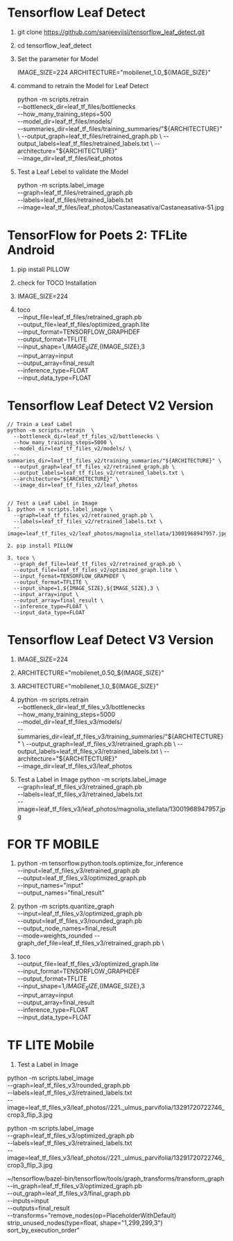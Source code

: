 # Tensorflow Leaf Detect

1. git clone https://github.com/sanjeeviisl/tensorflow_leaf_detect.git

2. cd tensorflow_leaf_detect

3. Set the parameter for  Model

   IMAGE_SIZE=224
   ARCHITECTURE="mobilenet_1.0_${IMAGE_SIZE}"


4. command to retrain the Model for Leaf Detect

   python -m scripts.retrain \
    --bottleneck_dir=leaf_tf_files/bottlenecks \
    --how_many_training_steps=500 \
    --model_dir=leaf_tf_files/models/ \
    --summaries_dir=leaf_tf_files/training_summaries/"${ARCHITECTURE}" \
    --output_graph=leaf_tf_files/retrained_graph.pb \
    --output_labels=leaf_tf_files/retrained_labels.txt \
    --architecture="${ARCHITECTURE}" \
    --image_dir=leaf_tf_files/leaf_photos

5. Test a Leaf Lebel to validate the Model

    python -m scripts.label_image \
        --graph=leaf_tf_files/retrained_graph.pb  \
	--labels=leaf_tf_files/retrained_labels.txt \
	--image=leaf_tf_files/leaf_photos/Castaneasativa/Castaneasativa-51.jpg 


# TensorFlow for Poets 2: TFLite Android

1. pip install PILLOW

2. check for TOCO Installation

3. IMAGE_SIZE=224

4. toco \
    --input_file=leaf_tf_files/retrained_graph.pb \
    --output_file=leaf_tf_files/optimized_graph.lite \
    --input_format=TENSORFLOW_GRAPHDEF \
    --output_format=TFLITE \
    --input_shape=1,${IMAGE_SIZE},${IMAGE_SIZE},3 \
    --input_array=input \
    --output_array=final_result \
    --inference_type=FLOAT \
    --input_data_type=FLOAT


# Tensorflow Leaf Detect V2 Version

    // Train a Leaf Label
    python -m scripts.retrain  \
      --bottleneck_dir=leaf_tf_files_v2/bottlenecks \
      --how_many_training_steps=5000 \
      --model_dir=leaf_tf_files_v2/models/ \
      --summaries_dir=leaf_tf_files_v2/training_summaries/"${ARCHITECTURE}" \
      --output_graph=leaf_tf_files_v2/retrained_graph.pb \
      --output_labels=leaf_tf_files_v2/retrained_labels.txt \
      --architecture="${ARCHITECTURE}" \
      --image_dir=leaf_tf_files_v2/leaf_photos


    // Test a Leaf Label in Image
    1. python -m scripts.label_image \
      --graph=leaf_tf_files_v2/retrained_graph.pb \
      --labels=leaf_tf_files_v2/retrained_labels.txt \
      --image=leaf_tf_files_v2/leaf_photos/magnolia_stellata/13001968947957.jpg

    2. pip install PILLOW

    3. toco \
      --graph_def_file=leaf_tf_files_v2/retrained_graph.pb \
      --output_file=leaf_tf_files_v2/optimized_graph.lite \
      --input_format=TENSORFLOW_GRAPHDEF \
      --output_format=TFLITE \
      --input_shape=1,${IMAGE_SIZE},${IMAGE_SIZE},3 \
      --input_array=input \
      --output_array=final_result \
      --inference_type=FLOAT \
      --input_data_type=FLOAT


# Tensorflow Leaf Detect V3 Version

1. IMAGE_SIZE=224 

2. ARCHITECTURE="mobilenet_0.50_${IMAGE_SIZE}"

3. ARCHITECTURE="mobilenet_1.0_${IMAGE_SIZE}"

4. python -m scripts.retrain  \
     --bottleneck_dir=leaf_tf_files_v3/bottlenecks \
     --how_many_training_steps=5000 \
     --model_dir=leaf_tf_files_v3/models/ \
     --summaries_dir=leaf_tf_files_v3/training_summaries/"${ARCHITECTURE}" \
     --output_graph=leaf_tf_files_v3/retrained_graph.pb \
     --output_labels=leaf_tf_files_v3/retrained_labels.txt \
     --architecture="${ARCHITECTURE}" \
     --image_dir=leaf_tf_files_v3/leaf_photos


5. Test a Label in Image
    python -m scripts.label_image \
      --graph=leaf_tf_files_v3/retrained_graph.pb \
      --labels=leaf_tf_files_v3/retrained_labels.txt \
      --image=leaf_tf_files_v3/leaf_photos/magnolia_stellata/13001968947957.jpg


# FOR TF MOBILE

1. python -m tensorflow.python.tools.optimize_for_inference \
  --input=leaf_tf_files_v3/retrained_graph.pb \
  --output=leaf_tf_files_v3/optimized_graph.pb \
  --input_names="input" \
  --output_names="final_result"
  

2. python -m scripts.quantize_graph \
  --input=leaf_tf_files_v3/optimized_graph.pb \
  --output=leaf_tf_files_v3/rounded_graph.pb \
  --output_node_names=final_result \
  --mode=weights_rounded
--graph_def_file=leaf_tf_files_v3/retrained_graph.pb \

3. toco \
--output_file=leaf_tf_files_v3/optimized_graph.lite \
--input_format=TENSORFLOW_GRAPHDEF \
--output_format=TFLITE \
--input_shape=1,${IMAGE_SIZE},${IMAGE_SIZE},3 \
--input_array=input \
--output_array=final_result \
--inference_type=FLOAT \
--input_data_type=FLOAT

# TF LITE Mobile

1. Test a Label in Image

python -m scripts.label_image \
--graph=leaf_tf_files_v3/rounded_graph.pb \
--labels=leaf_tf_files_v3/retrained_labels.txt \
--image=leaf_tf_files_v3/leaf_photos//221._ulmus_parvifolia/13291720722746_crop3_flip_3.jpg

python -m scripts.label_image \
--graph=leaf_tf_files_v3/optimized_graph.pb \
--labels=leaf_tf_files_v3/retrained_labels.txt \
--image=leaf_tf_files_v3/leaf_photos//221._ulmus_parvifolia/13291720722746_crop3_flip_3.jpg

~/tensorflow/bazel-bin/tensorflow/tools/graph_transforms/transform_graph \
  --in_graph=leaf_tf_files_v3/optimized_graph.pb \
  --out_graph=leaf_tf_files_v3/final_graph.pb \
  --inputs=input \
  --outputs=final_result \
  --transforms="remove_nodes(op=PlaceholderWithDefault) strip_unused_nodes(type=float, shape=\"1,299,299,3\") sort_by_execution_order"
  
  
